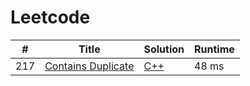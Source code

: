 # Leetcode

| # | Title | Solution | Runtime |
|---| ----- | -------- | ------- |
|217|[ Contains Duplicate](https://leetcode.com/problems/contains-duplicate/)|[C++](./solutions/217.%20Contains%20Duplicate.cpp)|48 ms|
